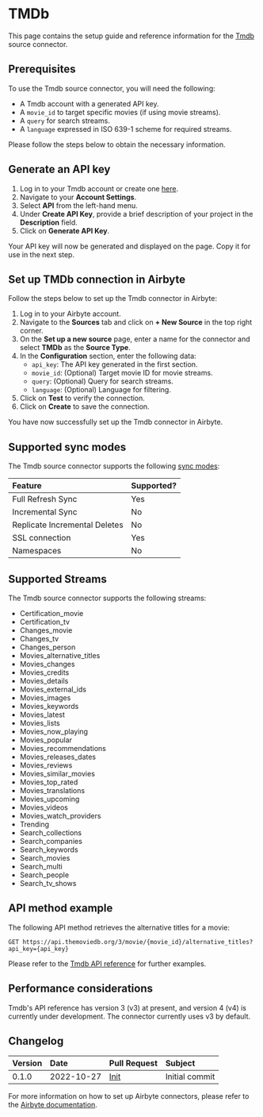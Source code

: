 # TMDb

This page contains the setup guide and reference information for the [Tmdb](https://developers.themoviedb.org/3/getting-started/introduction.) source connector.

## Prerequisites

To use the Tmdb source connector, you will need the following:

- A Tmdb account with a generated API key.
- A `movie_id` to target specific movies (if using movie streams).
- A `query` for search streams.
- A `language` expressed in ISO 639-1 scheme for required streams.

Please follow the steps below to obtain the necessary information.

## Generate an API key

1. Log in to your Tmdb account or create one [here](https://www.themoviedb.org/signup).
2. Navigate to your **Account Settings**.
3. Select **API** from the left-hand menu.
4. Under **Create API Key**, provide a brief description of your project in the **Description** field.
5. Click on **Generate API Key**.

Your API key will now be generated and displayed on the page. Copy it for use in the next step.

## Set up TMDb connection in Airbyte

Follow the steps below to set up the Tmdb connector in Airbyte:

1. Log in to your Airbyte account.
2. Navigate to the **Sources** tab and click on **+ New Source** in the top right corner.
3. On the **Set up a new source** page, enter a name for the connector and select **TMDb** as the **Source Type**.
4. In the **Configuration** section, enter the following data:
   - `api_key`: The API key generated in the first section.
   - `movie_id`: (Optional) Target movie ID for movie streams.
   - `query`: (Optional) Query for search streams.
   - `language`: (Optional) Language for filtering.
5. Click on **Test** to verify the connection.
6. Click on **Create** to save the connection.

You have now successfully set up the Tmdb connector in Airbyte.

## Supported sync modes

The Tmdb source connector supports the following [sync modes](https://docs.airbyte.io/integrations/sources/tmdb):

| Feature                       | Supported? |
| :---------------------------- | :--------- |
| Full Refresh Sync             | Yes        |
| Incremental Sync              | No         |
| Replicate Incremental Deletes | No         |
| SSL connection                | Yes        |
| Namespaces                    | No         |

## Supported Streams

The Tmdb source connector supports the following streams:

- Certification_movie
- Certification_tv
- Changes_movie
- Changes_tv
- Changes_person
- Movies_alternative_titles
- Movies_changes
- Movies_credits
- Movies_details
- Movies_external_ids
- Movies_images
- Movies_keywords
- Movies_latest
- Movies_lists
- Movies_now_playing
- Movies_popular
- Movies_recommendations
- Movies_releases_dates
- Movies_reviews
- Movies_similar_movies
- Movies_top_rated
- Movies_translations
- Movies_upcoming
- Movies_videos
- Movies_watch_providers
- Trending
- Search_collections
- Search_companies
- Search_keywords
- Search_movies
- Search_multi
- Search_people
- Search_tv_shows

## API method example

The following API method retrieves the alternative titles for a movie:

```
GET https://api.themoviedb.org/3/movie/{movie_id}/alternative_titles?api_key={api_key}
```

Please refer to the [Tmdb API reference](https://developers.themoviedb.org/3/getting-started/introduction) for further examples.

## Performance considerations

Tmdb's API reference has version 3 (v3) at present, and version 4 (v4) is currently under development. The connector currently uses v3 by default.

## Changelog

| Version | Date       | Pull Request                                           | Subject        |
| :------ | :--------- | :----------------------------------------------------- | :------------- |
| 0.1.0   | 2022-10-27 | [Init](https://github.com/airbytehq/airbyte/pull/18561)| Initial commit |

For more information on how to set up Airbyte connectors, please refer to the [Airbyte documentation](https://docs.airbyte.io/).